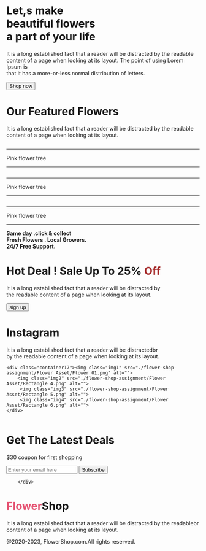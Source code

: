 <!DOCTYPE html>
<html lang="en">
<head>
    <meta charset="UTF-8">
    <meta name="viewport" content="width=device-width, initial-scale=1.0">
    <title>Document</title>
    <link rel="stylesheet" href="style.css">
</head>
<body>
<section1>
<div class="container1">
<div class="container2">
    <h1><b>Let,s make<br>beautiful flowers<br>a part of your life</b></h1>
    <p class="paragraph1">It is a long established fact that a reader will be distracted by the readable<br>content of a page when looking at its layout. The point of using Lorem Ipsum is<br>that it has a more-or-less normal distribution of letters.</p>
    <button class="button1">Shop now</button>
</div>
<div class="container3"><img class="pangwing6" src="./flower-shop-assignment/Flower Asset/pngwing 10.png" alt=""></div>
</div>
</section1>

<section2>
 <div class="container4"><h1 class="h1-2"><b>Our Featured Flowers</b></h1>
<p>It is a long established fact that a reader will be distracted by the readable <br>
content of a page when looking at its layout.</p></div>   
</section2>

<section3>
<div class="container5">
<div class="container6"><img class="img2" src="./flower-shop-assignment/Flower Asset/pngwing 6.png" alt=""><div class="des1"><hr>Pink flower tree<hr>
</div>
</div>
<div class="container7"><img class="img3" src="./flower-shop-assignment/Flower Asset/pngwing 5.png" alt=""><div class="des2"><hr>Pink flower tree<hr>
</div>
</div>
<div class="container8"><img class="img4" src="./flower-shop-assignment/Flower Asset/pngwing 7.png" alt=""><div class="des3"><hr>Pink flower tree<hr>
</div>
</div>





</div>





</section3>
<section4>
<div class="container9">
<div class="container10"> <img class="img5" src="./flower-shop-assignment/Flower Asset/Group 57.png" alt=""><div class="description"><b>Same day .click & collec</b>t</div></div>
<div class="container11"> <img class="img6" src="./flower-shop-assignment/Flower Asset/Group 58.png" alt=""><div class="description"></div><b>Fresh Flowers . Local Growers.</b></div>
<div class="container12"> <img class="img7" src="./flower-shop-assignment/Flower Asset/Group 59.png" alt=""><div class="description"></div><b>24/7 Free Support.</b></div>
</div>





</section4>
<section5>
<div class="container13">
<div class="container14"><h1>Hot Deal ! Sale Up To 25% <span style="color: brown;">Off</span></h1>
<p>It is a long established fact that a reader will be distracted by <br>
    the readable content of a page when looking at its layout.</p>
<button class="button2">sign up</button></div>
<div class="container15"> <img class="img8" src="./flower-shop-assignment/Flower Asset/pngwing 8.png" alt=""></div>
</div>








</section5>
<section6>
<div class="container16"><h1><b>Instagram</b></h1>
<p>It is a long established fact that a reader will be distractedbr <br>
    by the readable content of a page when looking at its layout.</p></div>

    <div class="container17"><img class="img1" src="./flower-shop-assignment/Flower Asset/Flower 01.png" alt="">
        <img class="img2" src="./flower-shop-assignment/Flower Asset/Rectangle 4.png" alt="">
         <img class="img3" src="./flower-shop-assignment/Flower Asset/Rectangle 5.png" alt="">
         <img class="img4" src="./flower-shop-assignment/Flower Asset/Rectangle 6.png" alt="">
    </div>



</section6>
<section7>
    <div class="container18"><img class="imggg" src="./flower-shop-assignment/Flower Asset/Rectangle 9.png" alt="">
        <div class="text"><h1>Get The Latest Deals</h1>
        <p>$30 coupon for first shopping</p></div>
        <div class="container19">
            <input type="email" name="Email" id="email" placeholder="Enter your email here">
            <button class="b">Subscribe</button>
        </div>
        
        
        </div>




</section7>
<section8>
<div class="container20">
    <h1><b><span style="color: #e55473;">Flower</span>Shop</b></h1>
    <p>It is a long established fact that a reader will be distracted by the readablebr <br>
     content of a page when looking at its layout.</p>
    <footer>@2020-2023, FlowerShop.com.All rights reserved.</footer>
</div>






</section8>
</body>
</html>
